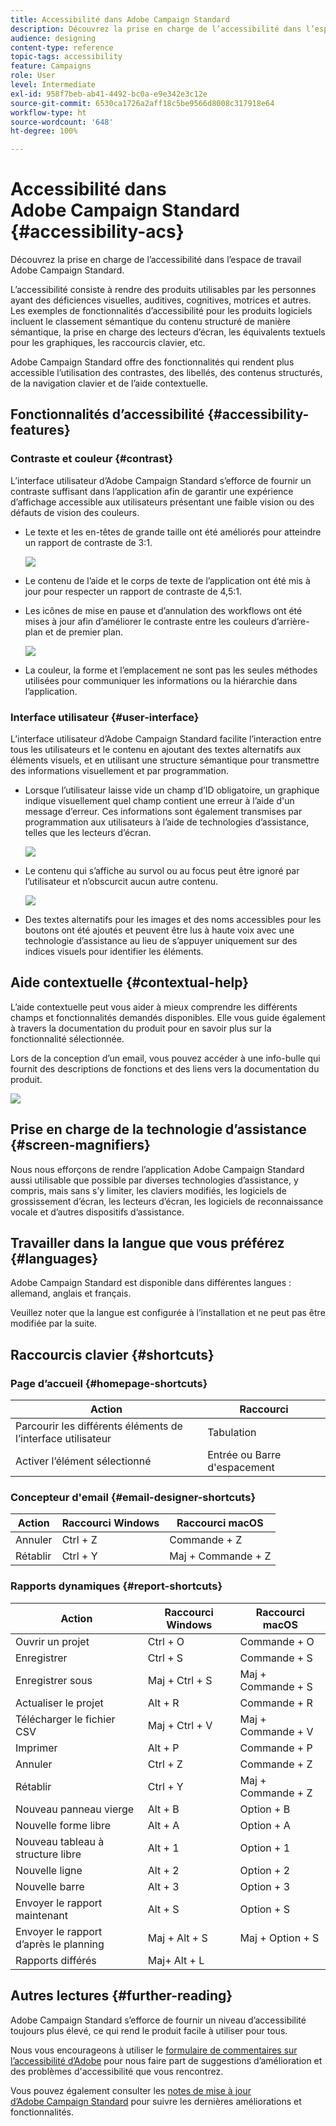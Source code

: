 ```yaml
---
title: Accessibilité dans Adobe Campaign Standard
description: Découvrez la prise en charge de l’accessibilité dans l’espace de travail Adobe Campaign Standard.
audience: designing
content-type: reference
topic-tags: accessibility
feature: Campaigns
role: User
level: Intermediate
exl-id: 958f7beb-ab41-4492-bc0a-e9e342e3c12e
source-git-commit: 6530ca1726a2aff18c5be9566d8008c317918e64
workflow-type: ht
source-wordcount: '648'
ht-degree: 100%

---
```


# Accessibilité dans Adobe Campaign Standard {#accessibility-acs}

Découvrez la prise en charge de l’accessibilité dans l’espace de travail Adobe Campaign Standard.

L’accessibilité consiste à rendre des produits utilisables par les personnes ayant des déficiences visuelles, auditives, cognitives, motrices et autres. Les exemples de fonctionnalités d’accessibilité pour les produits logiciels incluent le classement sémantique du contenu structuré de manière sémantique, la prise en charge des lecteurs d’écran, les équivalents textuels pour les graphiques, les raccourcis clavier, etc.

Adobe Campaign Standard offre des fonctionnalités qui rendent plus accessible l’utilisation des contrastes, des libellés, des contenus structurés, de la navigation clavier et de l’aide contextuelle.

## Fonctionnalités d’accessibilité {#accessibility-features}

### Contraste et couleur {#contrast}

L’interface utilisateur d’Adobe Campaign Standard s’efforce de fournir un contraste suffisant dans l’application afin de garantir une expérience d’affichage accessible aux utilisateurs présentant une faible vision ou des défauts de vision des couleurs.

* Le texte et les en-têtes de grande taille ont été améliorés pour atteindre un rapport de contraste de 3:1.

   ![](assets/accessibility_2.png)

* Le contenu de l’aide et le corps de texte de l’application ont été mis à jour pour respecter un rapport de contraste de 4,5:1.

* Les icônes de mise en pause et d’annulation des workflows ont été mises à jour afin d’améliorer le contraste entre les couleurs d’arrière-plan et de premier plan.

   ![](assets/accessibility_1.png)

* La couleur, la forme et l’emplacement ne sont pas les seules méthodes utilisées pour communiquer les informations ou la hiérarchie dans l’application.

### Interface utilisateur {#user-interface}

L’interface utilisateur d’Adobe Campaign Standard facilite l’interaction entre tous les utilisateurs et le contenu en ajoutant des textes alternatifs aux éléments visuels, et en utilisant une structure sémantique pour transmettre des informations visuellement et par programmation.

* Lorsque l’utilisateur laisse vide un champ d’ID obligatoire, un graphique indique visuellement quel champ contient une erreur à l’aide d&#39;un message d’erreur. Ces informations sont également transmises par programmation aux utilisateurs à l’aide de technologies d’assistance, telles que les lecteurs d’écran.

   ![](assets/accessibility_3.png)

* Le contenu qui s’affiche au survol ou au focus peut être ignoré par l’utilisateur et n’obscurcit aucun autre contenu.

   ![](assets/accessibility_4.png)

* Des textes alternatifs pour les images et des noms accessibles pour les boutons ont été ajoutés et peuvent être lus à haute voix avec une technologie d’assistance au lieu de s’appuyer uniquement sur des indices visuels pour identifier les éléments.

<!--
### Create responsive resize for multiple devices {#resize-devices}

When designing for multiple devices and platforms, it's important to create a seamless experience for screen sizes across mobile and desktop resolutions.

Adobe Campaign Standard allows you to design and test emails and push notifications on different devices such as: iPhone, Android devices, iPad, Android tablet and desktop.

![](assets/accessibility_6.png)
-->

## Aide contextuelle {#contextual-help}

L’aide contextuelle peut vous aider à mieux comprendre les différents champs et fonctionnalités demandés disponibles. Elle vous guide également à travers la documentation du produit pour en savoir plus sur la fonctionnalité sélectionnée.

Lors de la conception d’un email, vous pouvez accéder à une info-bulle qui fournit des descriptions de fonctions et des liens vers la documentation du produit.

![](assets/accessibility_7.png)

## Prise en charge de la technologie d’assistance {#screen-magnifiers}

Nous nous efforçons de rendre l’application Adobe Campaign Standard aussi utilisable que possible par diverses technologies d’assistance, y compris, mais sans s’y limiter, les claviers modifiés, les logiciels de grossissement d’écran, les lecteurs d’écran, les logiciels de reconnaissance vocale et d’autres dispositifs d’assistance.

## Travailler dans la langue que vous préférez {#languages}

Adobe Campaign Standard est disponible dans différentes langues : allemand, anglais et français.

Veuillez noter que la langue est configurée à l’installation et ne peut pas être modifiée par la suite.

## Raccourcis clavier {#shortcuts}

### Page d’accueil {#homepage-shortcuts}

| Action | Raccourci |
| --- | --- |
| Parcourir les différents éléments de l’interface utilisateur | Tabulation |
| Activer l’élément sélectionné | Entrée ou Barre d&#39;espacement |

### Concepteur d&#39;email {#email-designer-shortcuts}

| Action | Raccourci Windows | Raccourci macOS |
| --- | --- | --- |
| Annuler | Ctrl + Z | Commande + Z |
| Rétablir | Ctrl + Y | Maj + Commande + Z |

### Rapports dynamiques {#report-shortcuts}

| Action | Raccourci Windows | Raccourci macOS |
| --- | --- | --- |
| Ouvrir un projet | Ctrl + O | Commande + O |
| Enregistrer | Ctrl + S | Commande + S |
| Enregistrer sous | Maj + Ctrl + S | Maj + Commande + S |
| Actualiser le projet | Alt + R | Commande + R |
| Télécharger le fichier CSV | Maj + Ctrl + V | Maj + Commande + V |
| Imprimer | Alt + P | Commande + P |
| Annuler | Ctrl + Z | Commande + Z |
| Rétablir | Ctrl + Y | Maj + Commande + Z |
| Nouveau panneau vierge | Alt + B | Option + B |
| Nouvelle forme libre | Alt + A | Option + A |
| Nouveau tableau à structure libre | Alt + 1 | Option + 1 |
| Nouvelle ligne | Alt + 2 | Option + 2 |
| Nouvelle barre | Alt + 3 | Option + 3 |
| Envoyer le rapport maintenant | Alt + S | Option + S |
| Envoyer le rapport d’après le planning | Maj + Alt + S | Maj + Option + S |
| Rapports différés | Maj+ Alt + L | <!-- Should be 'Shift + Option + L ' but does not work on Mac --> |

## Autres lectures {#further-reading}

Adobe Campaign Standard s’efforce de fournir un niveau d’accessibilité toujours plus élevé, ce qui rend le produit facile à utiliser pour tous.

Nous vous encourageons à utiliser le [formulaire de commentaires sur l’accessibilité d’Adobe](https://www.adobe.com/accessibility/feedback.html) pour nous faire part de suggestions d’amélioration et des problèmes d&#39;accessibilité que vous rencontrez.

Vous pouvez également consulter les [notes de mise à jour d’Adobe Campaign Standard](https://experienceleague.adobe.com/docs/campaign-standard/using/release-notes/release-notes.html?lang=fr#release-notes) pour suivre les dernières améliorations et fonctionnalités.
